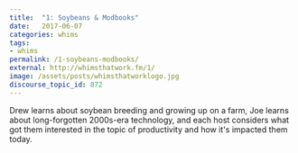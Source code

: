 ```yaml
---
title:  "1: Soybeans & Modbooks"
date:   2017-06-07
categories: whims
tags:
- whims
permalink: /1-soybeans-modbooks/
external: http://whimsthatwork.fm/1/
image: /assets/posts/whimsthatworklogo.jpg
discourse_topic_id: 872
---
```

Drew learns about soybean breeding and growing up on a farm, Joe learns about long-forgotten 2000s-era technology, and each host considers what got them interested in the topic of productivity and how it's impacted them today.
<!--more-->